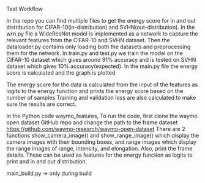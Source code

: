 Test Workflow


In the repo you can find multiple files to get the energy score for in and out distribution for CIFAR-10(in-distribution) and SVHN(out-distribution). In the wrn.py file a WideResNet model is implemented as a network to capture the relevant features from the CIFAR-10 and SVHN dataset. Then the dataloader.py contains only loading both the datasets and preprocessing them for the network. In train.py and test.py we train the model on the CIFAR-10 dataset which gives around 91% accuracy and is tested on SVHN dataset which gives 10% accuracy(expected). In the main.py file the energy score is calculated and the graph is plotted

The energy score for the data is calculated from the input of the features as logits to the energy function and prints the energy score based on the number of samples
Training and validation loss are also calculated to make sure the results are correct.


In the Python code waymo_features, To run the code, first clone the waymo open dataset GitHub repo and change the path to the frame dataset
https://github.com/waymo-research/waymo-open-dataset
There are 2 functions show_camera_image() and show_range_image() which display the camera images with their bounding boxes, and range images 
which display the range images of range, intensity, and elongation. Also, print the frame details. These can be used as features for the energy function as logits to print and in and out
distribution. 


main_build.py -> only during build
